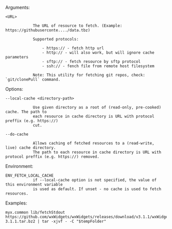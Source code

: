   Arguments:

    <URL>

                The URL of resource to fetch. (Example: https://githubuserconte..../data.tbz)

                Supported protocols:

					- https:// - fetch http url
					- http:// - will also work, but will ignore cache parameters
					- sftp:// - fetch resource by sftp protocol
					- ssh:// - fench file from remote host filesystem

                Note: This utility for fetching git repos, check: `git/clonePull` command.

  Options:

    --local-cache <directory-path>

                Use given directory as a root of (read-only, pre-cooked) cache. The path to 
                each resource in cache directory is URL with protocol preffix (e.g. https://) 
                cut.

    --do-cache

                Allows caching of fetched resources to a (read-write, live) cache directory. 
				The path to each resource in cache directory is URL with protocol preffix (e.g. https://) removed.

  Environment:

    ENV_FETCH_LOCAL_CACHE
                if --local-cache option is not specified, the value of this environment variable 
                is used as default. If unset - no cache is used to fetch resources.

  Examples:

	myx.common lib/fetchStdout https://github.com/wxWidgets/wxWidgets/releases/download/v3.1.1/wxWidgets-3.1.1.tar.bz2 | tar -xjvf - -C "$tempFolder" 

